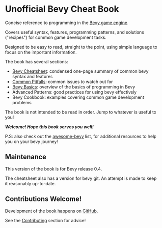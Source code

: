 # Unofficial Bevy Cheat Book

Concise reference to programming in the [Bevy game engine](https://github.com/bevyengine/bevy).

Covers useful syntax, features, programming patterns, and solutions ("recipes") for common game development tasks.

Designed to be easy to read, straight to the point, using simple language to focus on the important information.

The book has several sections:

 - [Bevy Cheatsheet](./cheatsheet/_index.md): condensed one-page summary of common bevy syntax and features
 - [Common Pitfalls](./pitfalls.md): common issues to watch out for
 - [Bevy Basics](./basics/_index.md): overview of the basics of programming in Bevy
 - Advanced Patterns: good practices for using bevy effectively
 - Bevy Cookbook: examples covering common game development problems

The book is not intended to be read in order. Jump to whatever is useful to you!

***Welcome! Hope this book serves you well!***

P.S: also check out the [awesome-bevy](https://github.com/bevyengine/awesome-bevy) list,
for additional resources to help you on your bevy journey!

## Maintenance

This version of the book is for Bevy release 0.4.

The cheatsheet also has a version for bevy git. An attempt is made to keep it reasonably up-to-date.

## Contributions Welcome!

Development of the book happens on [GitHub](https://github.com/bevy-cheatbook/bevy-cheatbook).

See the [Contributing](./contributing.md) section for advice!
